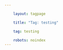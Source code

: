 ```yaml
---

    layout: tagpage

    title: "Tag: testing"

    tag: testing 

    robots: noindex
---
```

    

    

    